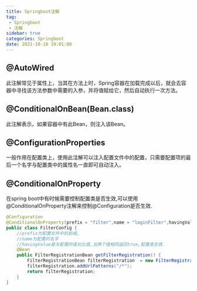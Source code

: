 ```yaml
---
title: Springboot注解
tag:
 - Springboot
 - 注解
sidebar: true
categories: Springboot
date: 2021-10-10 19:01:00
---
```


## @AutoWired

此注解常见于属性上，当其在方法上时，Spring容器在加载完成以后，就会去容器中寻找该方法参数中需要的入参，并将值赋给它，然后自动执行一次方法。

## @ConditionalOnBean(Bean.class)

此注解表示，如果容器中有此Bean，则注入该Bean。

## @ConfigurationProperties

一般作用在配置类上，使用此注解可以注入配置文件中的配置，只需要配置项的最后一个名字与配置类中的属性名一直即可自动注入。

## @ConditionalOnProperty

在spring boot中有时候需要控制配置类是否生效,可以使用@ConditionalOnProperty注解来控制@Configuration是否生效.
```java
@Configuration
@ConditionalOnProperty(prefix = "filter",name = "loginFilter",havingValue = "true")
public class FilterConfig {
	//prefix为配置文件中的前缀,
	//name为配置的名字
	//havingValue是与配置的值对比值,当两个值相同返回true,配置类生效.
    @Bean
    public FilterRegistrationBean getFilterRegistration() {
        FilterRegistrationBean filterRegistration  = new FilterRegistrationBean(new LoginFilter());
        filterRegistration.addUrlPatterns("/*");
        return filterRegistration;
    }
}
```